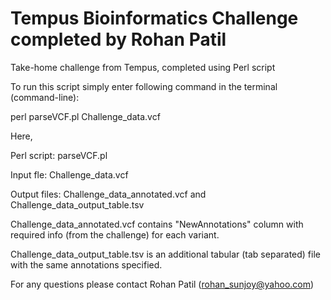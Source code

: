 # Tempus Bioinformatics Challenge completed by Rohan Patil
Take-home challenge from Tempus, completed using Perl script


To run this script simply enter following command in the terminal (command-line):

perl parseVCF.pl Challenge_data.vcf 


Here, 

Perl script: parseVCF.pl

Input fle: Challenge_data.vcf

Output files: Challenge_data_annotated.vcf and Challenge_data_output_table.tsv

Challenge_data_annotated.vcf contains "NewAnnotations" column with required info (from the challenge) for each variant.

Challenge_data_output_table.tsv is an additional tabular (tab separated) file with the same annotations specified.

For any questions please contact Rohan Patil (rohan_sunjoy@yahoo.com)
